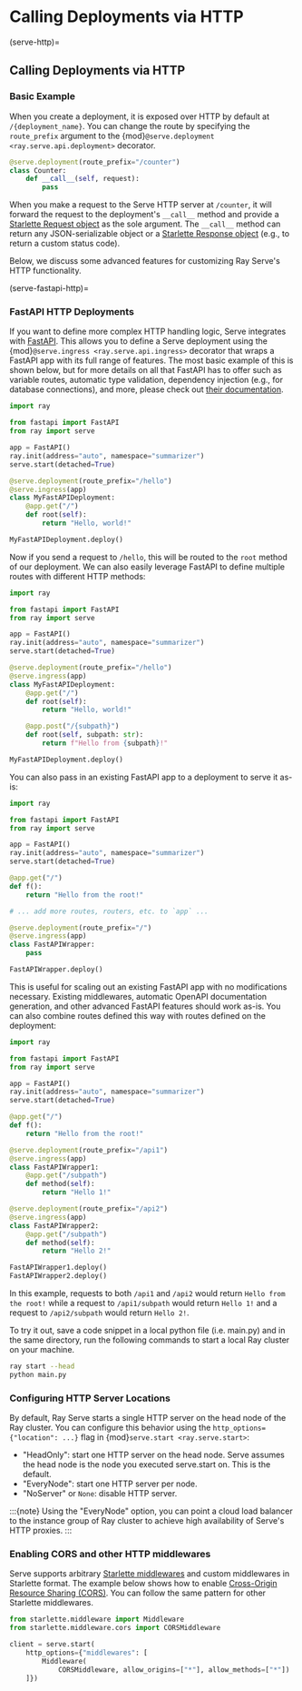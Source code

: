 # Calling Deployments via HTTP


(serve-http)=

## Calling Deployments via HTTP

### Basic Example

When you create a deployment, it is exposed over HTTP by default at `/{deployment_name}`. You can change the route by specifying the `route_prefix` argument to the {mod}`@serve.deployment <ray.serve.api.deployment>` decorator.

```python
@serve.deployment(route_prefix="/counter")
class Counter:
    def __call__(self, request):
        pass
```

When you make a request to the Serve HTTP server at `/counter`, it will forward the request to the deployment's `__call__` method and provide a [Starlette Request object](https://www.starlette.io/requests/) as the sole argument. The `__call__` method can return any JSON-serializable object or a [Starlette Response object](https://www.starlette.io/responses/) (e.g., to return a custom status code).

Below, we discuss some advanced features for customizing Ray Serve's HTTP functionality.

(serve-fastapi-http)=

### FastAPI HTTP Deployments

If you want to define more complex HTTP handling logic, Serve integrates with [FastAPI](https://fastapi.tiangolo.com/). This allows you to define a Serve deployment using the {mod}`@serve.ingress <ray.serve.api.ingress>` decorator that wraps a FastAPI app with its full range of features. The most basic example of this is shown below, but for more details on all that FastAPI has to offer such as variable routes, automatic type validation, dependency injection (e.g., for database connections), and more, please check out [their documentation](https://fastapi.tiangolo.com/).

```python
import ray

from fastapi import FastAPI
from ray import serve

app = FastAPI()
ray.init(address="auto", namespace="summarizer")
serve.start(detached=True)

@serve.deployment(route_prefix="/hello")
@serve.ingress(app)
class MyFastAPIDeployment:
    @app.get("/")
    def root(self):
        return "Hello, world!"

MyFastAPIDeployment.deploy()
```

Now if you send a request to `/hello`, this will be routed to the `root` method of our deployment. We can also easily leverage FastAPI to define multiple routes with different HTTP methods:

```python
import ray

from fastapi import FastAPI
from ray import serve

app = FastAPI()
ray.init(address="auto", namespace="summarizer")
serve.start(detached=True)

@serve.deployment(route_prefix="/hello")
@serve.ingress(app)
class MyFastAPIDeployment:
    @app.get("/")
    def root(self):
        return "Hello, world!"

    @app.post("/{subpath}")
    def root(self, subpath: str):
        return f"Hello from {subpath}!"

MyFastAPIDeployment.deploy()
```

You can also pass in an existing FastAPI app to a deployment to serve it as-is:

```python
import ray

from fastapi import FastAPI
from ray import serve

app = FastAPI()
ray.init(address="auto", namespace="summarizer")
serve.start(detached=True)

@app.get("/")
def f():
    return "Hello from the root!"

# ... add more routes, routers, etc. to `app` ...

@serve.deployment(route_prefix="/")
@serve.ingress(app)
class FastAPIWrapper:
    pass

FastAPIWrapper.deploy()
```

This is useful for scaling out an existing FastAPI app with no modifications necessary.
Existing middlewares, automatic OpenAPI documentation generation, and other advanced FastAPI features should work as-is.
You can also combine routes defined this way with routes defined on the deployment:

```python
import ray

from fastapi import FastAPI
from ray import serve

app = FastAPI()
ray.init(address="auto", namespace="summarizer")
serve.start(detached=True)

@app.get("/")
def f():
    return "Hello from the root!"

@serve.deployment(route_prefix="/api1")
@serve.ingress(app)
class FastAPIWrapper1:
    @app.get("/subpath")
    def method(self):
        return "Hello 1!"

@serve.deployment(route_prefix="/api2")
@serve.ingress(app)
class FastAPIWrapper2:
    @app.get("/subpath")
    def method(self):
        return "Hello 2!"

FastAPIWrapper1.deploy()
FastAPIWrapper2.deploy()
```

In this example, requests to both `/api1` and `/api2` would return `Hello from the root!` while a request to `/api1/subpath` would return `Hello 1!` and a request to `/api2/subpath` would return `Hello 2!`.

To try it out, save a code snippet in a local python file (i.e. main.py) and in the same directory, run the following commands to start a local Ray cluster on your machine.

```bash
ray start --head
python main.py
```


### Configuring HTTP Server Locations

By default, Ray Serve starts a single HTTP server on the head node of the Ray cluster.
You can configure this behavior using the `http_options={"location": ...}` flag
in {mod}`serve.start <ray.serve.start>`:

- "HeadOnly": start one HTTP server on the head node. Serve
  assumes the head node is the node you executed serve.start
  on. This is the default.
- "EveryNode": start one HTTP server per node.
- "NoServer" or `None`: disable HTTP server.

:::{note}
Using the "EveryNode" option, you can point a cloud load balancer to the
instance group of Ray cluster to achieve high availability of Serve's HTTP
proxies.
:::

### Enabling CORS and other HTTP middlewares

Serve supports arbitrary [Starlette middlewares](https://www.starlette.io/middleware/)
and custom middlewares in Starlette format. The example below shows how to enable
[Cross-Origin Resource Sharing (CORS)](https://developer.mozilla.org/en-US/docs/Web/HTTP/CORS).
You can follow the same pattern for other Starlette middlewares.

```python
from starlette.middleware import Middleware
from starlette.middleware.cors import CORSMiddleware

client = serve.start(
    http_options={"middlewares": [
        Middleware(
            CORSMiddleware, allow_origins=["*"], allow_methods=["*"])
    ]})
```

